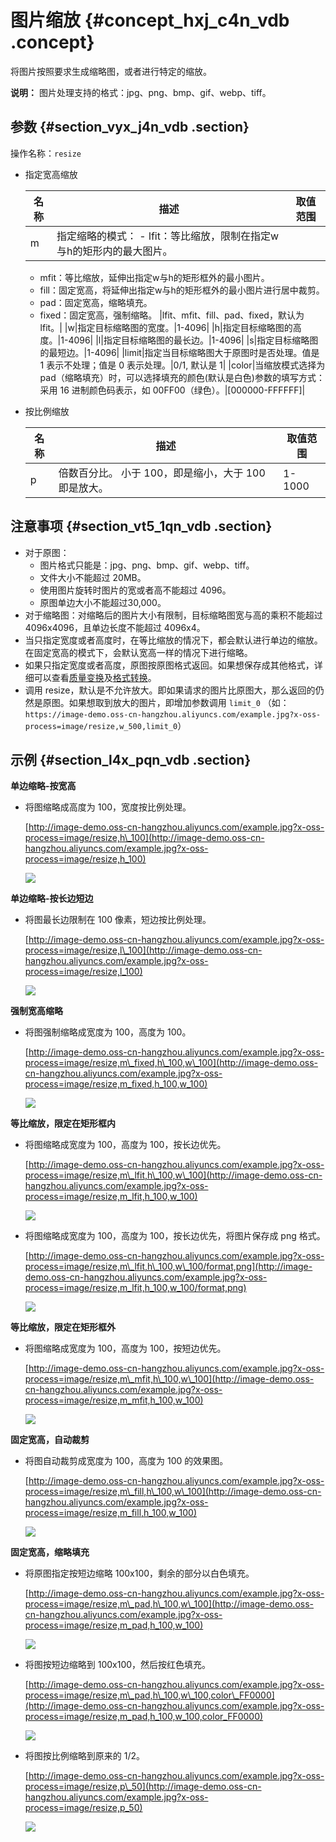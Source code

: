 # 图片缩放 {#concept_hxj_c4n_vdb .concept}

将图片按照要求生成缩略图，或者进行特定的缩放。

**说明：** 图片处理支持的格式：jpg、png、bmp、gif、webp、tiff。

## 参数 {#section_vyx_j4n_vdb .section}

操作名称：`resize`

-   指定宽高缩放

    |名称|描述|取值范围|
    |--|--|----|
    |m|指定缩略的模式：    -   lfit：等比缩放，限制在指定w与h的矩形内的最大图片。
    -   mfit：等比缩放，延伸出指定w与h的矩形框外的最小图片。
    -   fill：固定宽高，将延伸出指定w与h的矩形框外的最小图片进行居中裁剪。
    -   pad：固定宽高，缩略填充。
    -   fixed：固定宽高，强制缩略。
|lfit、mfit、fill、pad、fixed，默认为 lfit。|
    |w|指定目标缩略图的宽度。|1-4096|
    |h|指定目标缩略图的高度。|1-4096|
    |l|指定目标缩略图的最长边。|1-4096|
    |s|指定目标缩略图的最短边。|1-4096|
    |limit|指定当目标缩略图大于原图时是否处理。值是 1 表示不处理；值是 0 表示处理。|0/1, 默认是 1|
    |color|当缩放模式选择为 pad（缩略填充）时，可以选择填充的颜色\(默认是白色\)参数的填写方式：采用 16 进制颜色码表示，如 00FF00（绿色）。|\[000000-FFFFFF\]|

-   按比例缩放

    |名称|描述|取值范围|
    |--|--|----|
    |p|倍数百分比。 小于 100，即是缩小，大于 100 即是放大。|1-1000|


## 注意事项 {#section_vt5_1qn_vdb .section}

-   对于原图：
    -   图片格式只能是：jpg、png、bmp、gif、webp、tiff。
    -   文件大小不能超过 20MB。
    -   使用图片旋转时图片的宽或者高不能超过 4096。
    -   原图单边大小不能超过30,000。
-   对于缩略图：对缩略后的图片大小有限制，目标缩略图宽与高的乘积不能超过 4096x4096，且单边长度不能超过 4096x4。
-   当只指定宽度或者高度时，在等比缩放的情况下，都会默认进行单边的缩放。在固定宽高的模式下，会默认宽高一样的情况下进行缩略。
-   如果只指定宽度或者高度，原图按原图格式返回。如果想保存成其他格式，详细可以查看[质量变换](intl.zh-CN/数据处理/图片处理指南/格式转换/质量变换.md#)及[格式转换](intl.zh-CN/数据处理/图片处理指南/格式转换/格式转换.md#)。
-   调用 resize，默认是不允许放大。即如果请求的图片比原图大，那么返回的仍然是原图。如果想取到放大的图片，即增加参数调用 `limit_0` （如：`https://image-demo.oss-cn-hangzhou.aliyuncs.com/example.jpg?x-oss-process=image/resize,w_500,limit_0`）

## 示例 {#section_l4x_pqn_vdb .section}

**单边缩略-按宽高**

-   将图缩略成高度为 100，宽度按比例处理。

    [http://image-demo.oss-cn-hangzhou.aliyuncs.com/example.jpg?x-oss-process=image/resize,h\_100](http://image-demo.oss-cn-hangzhou.aliyuncs.com/example.jpg?x-oss-process=image/resize,h_100)

    ![](http://static-aliyun-doc.oss-cn-hangzhou.aliyuncs.com/assets/img/4769/15471937532414_zh-CN.jpg)


**单边缩略-按长边短边**

-   将图最长边限制在 100 像素，短边按比例处理。

    [http://image-demo.oss-cn-hangzhou.aliyuncs.com/example.jpg?x-oss-process=image/resize,l\_100](http://image-demo.oss-cn-hangzhou.aliyuncs.com/example.jpg?x-oss-process=image/resize,l_100)

    ![](http://static-aliyun-doc.oss-cn-hangzhou.aliyuncs.com/assets/img/4769/15471937532415_zh-CN.jpg)


**强制宽高缩略**

-   将图强制缩略成宽度为 100，高度为 100。

    [http://image-demo.oss-cn-hangzhou.aliyuncs.com/example.jpg?x-oss-process=image/resize,m\_fixed,h\_100,w\_100](http://image-demo.oss-cn-hangzhou.aliyuncs.com/example.jpg?x-oss-process=image/resize,m_fixed,h_100,w_100)

    ![](http://static-aliyun-doc.oss-cn-hangzhou.aliyuncs.com/assets/img/4769/15471937532416_zh-CN.jpg)


**等比缩放，限定在矩形框内**

-   将图缩略成宽度为 100，高度为 100，按长边优先。

    [http://image-demo.oss-cn-hangzhou.aliyuncs.com/example.jpg?x-oss-process=image/resize,m\_lfit,h\_100,w\_100](http://image-demo.oss-cn-hangzhou.aliyuncs.com/example.jpg?x-oss-process=image/resize,m_lfit,h_100,w_100)

    ![](http://static-aliyun-doc.oss-cn-hangzhou.aliyuncs.com/assets/img/4769/15471937532418_zh-CN.png)

-   将图缩略成宽度为 100，高度为 100，按长边优先，将图片保存成 png 格式。

    [http://image-demo.oss-cn-hangzhou.aliyuncs.com/example.jpg?x-oss-process=image/resize,m\_lfit,h\_100,w\_100/format,png](http://image-demo.oss-cn-hangzhou.aliyuncs.com/example.jpg?x-oss-process=image/resize,m_lfit,h_100,w_100/format,png)

    ![](http://static-aliyun-doc.oss-cn-hangzhou.aliyuncs.com/assets/img/4769/15471937532419_zh-CN.png)


**等比缩放，限定在矩形框外**

-   将图缩略成宽度为 100，高度为 100，按短边优先。

    [http://image-demo.oss-cn-hangzhou.aliyuncs.com/example.jpg?x-oss-process=image/resize,m\_mfit,h\_100,w\_100](http://image-demo.oss-cn-hangzhou.aliyuncs.com/example.jpg?x-oss-process=image/resize,m_mfit,h_100,w_100)

    ![](http://static-aliyun-doc.oss-cn-hangzhou.aliyuncs.com/assets/img/4769/15471937532420_zh-CN.jpg)


**固定宽高，自动裁剪**

-   将图自动裁剪成宽度为 100，高度为 100 的效果图。

    [http://image-demo.oss-cn-hangzhou.aliyuncs.com/example.jpg?x-oss-process=image/resize,m\_fill,h\_100,w\_100](http://image-demo.oss-cn-hangzhou.aliyuncs.com/example.jpg?x-oss-process=image/resize,m_fill,h_100,w_100)

    ![](http://static-aliyun-doc.oss-cn-hangzhou.aliyuncs.com/assets/img/4769/15471937532421_zh-CN.jpg)


**固定宽高，缩略填充**

-   将原图指定按短边缩略 100x100，剩余的部分以白色填充。

    [http://image-demo.oss-cn-hangzhou.aliyuncs.com/example.jpg?x-oss-process=image/resize,m\_pad,h\_100,w\_100](http://image-demo.oss-cn-hangzhou.aliyuncs.com/example.jpg?x-oss-process=image/resize,m_pad,h_100,w_100)

    ![](http://static-aliyun-doc.oss-cn-hangzhou.aliyuncs.com/assets/img/4769/15471937532422_zh-CN.jpg)

-   将图按短边缩略到 100x100，然后按红色填充。

    [http://image-demo.oss-cn-hangzhou.aliyuncs.com/example.jpg?x-oss-process=image/resize,m\_pad,h\_100,w\_100,color\_FF0000](http://image-demo.oss-cn-hangzhou.aliyuncs.com/example.jpg?x-oss-process=image/resize,m_pad,h_100,w_100,color_FF0000)

    ![](http://static-aliyun-doc.oss-cn-hangzhou.aliyuncs.com/assets/img/4769/15471937532423_zh-CN.jpg)

-   将图按比例缩略到原来的 1/2。

    [http://image-demo.oss-cn-hangzhou.aliyuncs.com/example.jpg?x-oss-process=image/resize,p\_50](http://image-demo.oss-cn-hangzhou.aliyuncs.com/example.jpg?x-oss-process=image/resize,p_50)

    ![](http://static-aliyun-doc.oss-cn-hangzhou.aliyuncs.com/assets/img/4769/15471937532425_zh-CN.jpg)


